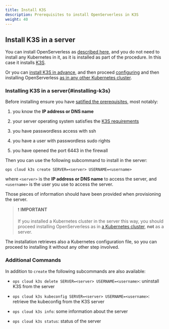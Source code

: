 ```yaml
---
title: Install K3S
description: Prerequisites to install OpenServerless in K3S
weight: 40
---
```

## Install K3S in a server

You can install OpenServerless as [described
here](#../../../install/server/index.adoc), and you do not need to
install any Kubernetes in it, as it is installed as part of the
procedure. In this case it installs [K3S](https://k3s.io).

Or you can [install K3S in advance](#installing-k3s), and then proceed
[configuring](#../../../configure/index.adoc) and then installing
OpenServerless [as in any other Kubernetes
cluster](#../../../install/cluster/index.adoc).

### Installing K3S in a server{#installing-k3s}

Before installing ensure you have [satified the
prerequisites](#../../../prereq/index.adoc), most notably:

1. you know the **IP address or DNS name**

2. your server operating system satisfies the [K3S
    requirements](https://docs.k3s.io/installation/requirements)

3. you have passwordless access with ssh

4. you have a user with passwordless sudo rights

5. you have opened the port 6443 in the firewall

Then you can use the following subcommand to install in the server:

    ops cloud k3s create SERVER=<server> USERNAME=<username>

where `<server>` is the **IP address or DNS name** to access the server,
and `<username>` is the user you use to access the server.

Those pieces of information should have been provided when provisioning
the server.

> ❗ **IMPORTANT**
>
>   If you installed a Kubernetes cluster in the server this way, you should
    proceed installing OpenServerless as in 
    [a Kubernetes cluster](/docs/installation/install/cluster/), **not** 
    as a server.

The installation retrieves also a Kubernetes configuration file, so you
can proceed to installing it without any other step involved.

### Additional Commands

In addition to `create` the following subcommands are also available:

- `ops cloud k3s delete SERVER=<server> USERNAME=<username>`:
    uninstall K3S from the server

- `ops cloud k3s kubeconfig SERVER=<server> USERNAME=<username>`:
    retrieve the kubeconfig from the K3S server

- `ops cloud k3s info`: some information about the server

- `ops cloud k3s status`: status of the server
